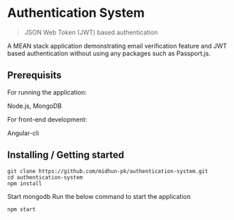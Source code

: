 # Authentication System
> JSON Web Token (JWT) based authentication

A MEAN stack application demonstrating email verification feature and JWT based authentication without using any packages such as Passport.js.

## Prerequisits

For running the application:

Node.js, 
MongoDB

For front-end development:

Angular-cli


## Installing / Getting started

```shell
git clone https://github.com/midhun-pk/authentication-system.git
cd authentication-system
npm install
```

Start mongodb
Run the below command to start the application

```shell
npm start
```


